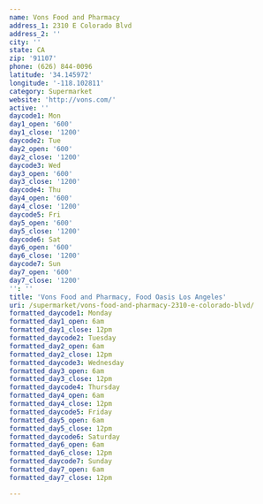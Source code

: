 ```yaml
---
name: Vons Food and Pharmacy
address_1: 2310 E Colorado Blvd
address_2: ''
city: ''
state: CA
zip: '91107'
phone: (626) 844-0096
latitude: '34.145972'
longitude: '-118.102811'
category: Supermarket
website: 'http://vons.com/'
active: ''
daycode1: Mon
day1_open: '600'
day1_close: '1200'
daycode2: Tue
day2_open: '600'
day2_close: '1200'
daycode3: Wed
day3_open: '600'
day3_close: '1200'
daycode4: Thu
day4_open: '600'
day4_close: '1200'
daycode5: Fri
day5_open: '600'
day5_close: '1200'
daycode6: Sat
day6_open: '600'
day6_close: '1200'
daycode7: Sun
day7_open: '600'
day7_close: '1200'
'': ''
title: 'Vons Food and Pharmacy, Food Oasis Los Angeles'
uri: /supermarket/vons-food-and-pharmacy-2310-e-colorado-blvd/
formatted_daycode1: Monday
formatted_day1_open: 6am
formatted_day1_close: 12pm
formatted_daycode2: Tuesday
formatted_day2_open: 6am
formatted_day2_close: 12pm
formatted_daycode3: Wednesday
formatted_day3_open: 6am
formatted_day3_close: 12pm
formatted_daycode4: Thursday
formatted_day4_open: 6am
formatted_day4_close: 12pm
formatted_daycode5: Friday
formatted_day5_open: 6am
formatted_day5_close: 12pm
formatted_daycode6: Saturday
formatted_day6_open: 6am
formatted_day6_close: 12pm
formatted_daycode7: Sunday
formatted_day7_open: 6am
formatted_day7_close: 12pm

---
```

